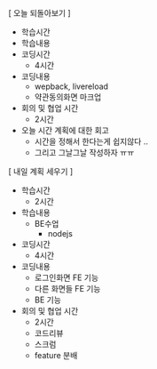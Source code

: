[ 오늘 되돌아보기 ]
- 학습시간
- 학습내용
- 코딩시간
  - 4시간
- 코딩내용
  - wepback, livereload
  - 약관동의화면 마크업
- 회의 및 협업 시간
  - 2시간
- 오늘 시간 계획에 대한 회고
  - 시간을 정해서 한다는게 쉽지않다 ..
  - 그리고 그날그날 작성하자 ㅠㅠ

[ 내일 계획 세우기 ]
- 학습시간
  - 2시간
- 학습내용
  - BE수업
    - nodejs
- 코딩시간
  - 4시간
- 코딩내용
  - 로그인화면 FE 기능
  - 다른 화면들 FE 기능
  - BE 기능
- 회의 및 협업 시간
  - 2시간
  - 코드리뷰
  - 스크럼
  - feature 분배  